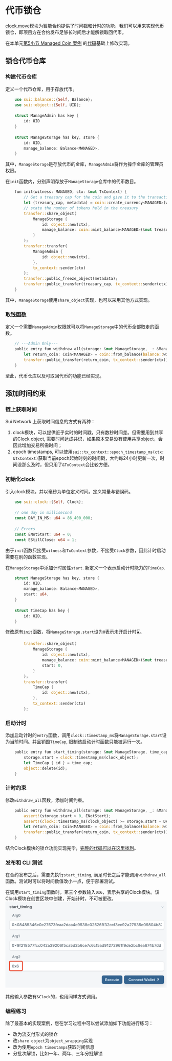 # 代币锁仓

[clock.move](https://github.com/MystenLabs/sui/blob/main/crates/sui-framework/packages/sui-framework/sources/clock.move)模块为智能合约提供了时间戳和计时的功能，我们可以用来实现代币锁仓，即项目方在合约发布足够长时间后才能解锁取回代币。

在本单元[第5小节 Managed Coin 案例](5_managed_coin.md) 的[代码](../example_projects/fungible_tokens/sources/managed.move)基础上修改实现。

## 锁仓代币仓库

### 构建代币仓库

定义一个代币仓库，用于存放代币。

```Rust
    use sui::balance::{Self, Balance};
    use sui::object::{Self, UID};

    struct ManageAdmin has key {
        id: UID
    }

    struct ManageStorage has key, store {
        id: UID,
        manage_balance: Balance<MANAGED>,
    }
```
其中，`ManageStorage`是存放代币的金库，`ManageAdmin`将作为操作金库的管理员权限。


在`init`函数内，分别声明存放于`ManageStorage`仓库中的代币数目。
```Rust
    fun init(witness: MANAGED, ctx: &mut TxContext) {
        // Get a treasury cap for the coin and give it to the transaction sender
        let (treasury_cap, metadata) = coin::create_currency<MANAGED>(witness, 2, b"MANAGED", b"MNG", b"", option::none(), ctx);
        // state the number of tokens held in the treasury
        transfer::share_object(
            ManageStorage {
                id: object::new(ctx),
                manage_balance: coin::mint_balance<MANAGED>(&mut treasury_cap, 1000000), 
            }
        );
        transfer::transfer(
            ManageAdmin {
                id: object::new(ctx),
            },
            tx_context::sender(ctx)
        );
        transfer::public_freeze_object(metadata);
        transfer::public_transfer(treasury_cap, tx_context::sender(ctx));
    }
```
其中，`ManageStorage`使用`share_object`实现，也可以采用其他方式实现。

### 取钱函数

定义一个需要`ManageAdmin`权限就可以将`ManageStorage`中的代币全部取走的函数。

```Rust
    // ---Admin Only---
    public entry fun withdraw_all(storage: &mut ManageStorage, _: &ManageAdmin, ctx: &mut TxContext) {
        let return_coin: Coin<MANAGED> = coin::from_balance(balance::withdraw_all(&mut storage.manage_balance), ctx);
        transfer::public_transfer(return_coin, tx_context::sender(ctx));
    }
```

至此，代币仓库以及可取回代币的功能已经实现。

## 添加时间约束

### 链上获取时间

Sui Network 上获取时间信息的方式有两种：
1. clock模块，可以提供近乎实时的时间戳，只有数秒时间差。但需要用到共享的Clock object, 需要时间达成共识，如果原本交易没有使用共享object，会因此增加交易所需时间；
2. epoch timestamps, 可以使用`sui::tx_context::epoch_timestamp_ms(ctx: &TxContext)`获取当前epoch起始时刻的时间戳，大约每24小时更新一次，时间没那么及时，但只用了`&TxContext`会比较方便。

### 初始化clock

引入clock模块，并以毫秒为单位定义时间。定义常量与错误码。

```Rust
    use sui::clock::{Self, Clock};

    // one day in millisecond
    const DAY_IN_MS: u64 = 86_400_000;

    // Errors
    const ENotStart: u64 = 0;
    const EStillClose: u64 = 1;
```

由于`init`函数只接受`witness`和`TxContext`参数，不接受`Clock`参数，因此计时启动需要在别的函数实现。

在`ManageStorage`中添加计时属性`start`. 新定义一个表示启动计时能力的`TimeCap`.

```Rust
    struct ManageStorage has key, store {
        id: UID,
        manage_balance: Balance<MANAGED>,
        start: u64,
    }

    struct TimeCap has key {
        id: UID,
    }
```

修改原有`init`函数，将`ManageStorage.start`设为`0`表示未开启计时⌛️。

```Rust
        transfer::share_object(
            ManageStorage {
                id: object::new(ctx),
                manage_balance: coin::mint_balance<MANAGED>(&mut treasury_cap, 1000000),
                start: 0,
            }
        );
        transfer::transfer(
            TimeCap {
                id: object::new(ctx),
            },
            tx_context::sender(ctx)
        );
```

### 启动计时

添加启动计时的`entry`函数，调用`clock::timestamp_ms`将`ManageStorage.start`设为当前时间。并且销毁`TimeCap`, 限制该启动计时函数只能被运行一次。

```Rust
    public entry fun start_timing(storage: &mut ManageStorage, time_cap: TimeCap, clock_object: &Clock) {
        storage.start = clock::timestamp_ms(clock_object);
        let TimeCap { id } = time_cap;
        object::delete(id);
    }
```


### 计时约束

修改`withdraw_all`函数，添加时间约束。

```Rust
    public entry fun withdraw_all(storage: &mut ManageStorage, _: &ManageAdmin, clock_object: &Clock, ctx: &mut TxContext) {
        assert!(storage.start > 0, ENotStart);
        assert!(clock::timestamp_ms(clock_object) >= storage.start + DAY_IN_MS * 365 * 3, EStillClose);
        let return_coin: Coin<MANAGED> = coin::from_balance(balance::withdraw_all(&mut storage.manage_balance), ctx);
        transfer::public_transfer(return_coin, tx_context::sender(ctx));
    }
```

结合Clock模块的锁仓功能实现完毕，[完整的代码可以在这里找到](../example_projects/lockup/sources/lockup.move)。

### 发布和 CLI 测试

在合约发布之后，需要先执行`start_timing`, 满足时长之后才能调用`withdraw_all`函数。测试时可以将时间数值改小一点，便于部署测试。

在调用`start_timing`函数时，第三个参数输入`0x6`，表示共享的Clock模块。该Clock模块在创世区块中创建，开始计时，不可被更改。
![调用计时](../images/start_timing.png)

其他输入参数有`&Clock`的，也用同样方式调用。

### 编程练习

除了最基本的实现案例，您在学习过程中可以尝试添加如下功能进行练习：
- 改为流支付形式的锁仓
- 改`share object`为`object_wrapping`实现
- 改为使用`epoch timestamps`获取时间信息
- 分批次解锁，比如一年、两年、三年分批解锁

